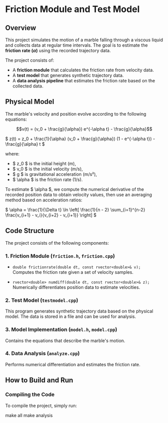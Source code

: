 # Friction Module and Test Model

## Overview
This project simulates the motion of a marble falling through a viscous liquid and collects data at regular time intervals. The goal is to estimate the **friction rate ($\alpha$)** using the recorded trajectory data.

The project consists of:
- A **friction module** that calculates the friction rate from velocity data.
- A **test model** that generates synthetic trajectory data.
- A **data analysis pipeline** that estimates the friction rate based on the collected data.

## Physical Model
The marble's velocity and position evolve according to the following equations:

$$v(t) = (v_0 + \frac{g}{\alpha}) e^{-\alpha t} - \frac{g}{\alpha}$$

$
z(t) = z_0 + \frac{1}{\alpha} (v_0 + \frac{g}{\alpha}) (1 - e^{-\alpha t}) - \frac{g}{\alpha} t
$

where:
- $ z_0 $ is the initial height (m),
- $ v_0 $ is the initial velocity (m/s),
- $ g $ is gravitational acceleration (m/s²),
- $ \alpha $ is the friction rate (1/s).

To estimate $ \alpha $, we compute the numerical derivative of the recorded position data to obtain velocity values, then use an averaging method based on acceleration ratios:

$
\alpha = \frac{1}{\Delta t} \ln \left[ \frac{1}{n - 2} \sum_{i=1}^{n-2} \frac{v_{i+1} - v_i}{v_{i+2} - v_{i+1}} \right]
$

## Code Structure
The project consists of the following components:

### **1. Friction Module (`friction.h`, `friction.cpp`)**
- `double frictionrate(double dt, const rvector<double>& v);`  
  Computes the friction rate given a set of velocity samples.
  
- `rvector<double> numdiff(double dt, const rvector<double>& z);`  
  Numerically differentiates position data to estimate velocities.

### **2. Test Model (`testmodel.cpp`)**
This program generates synthetic trajectory data based on the physical model. The data is stored in a file and can be used for analysis.

### **3. Model Implementation (`model.h`, `model.cpp`)**
Contains the equations that describe the marble's motion.

### **4. Data Analysis (`analyze.cpp`)**
Performs numerical differentiation and estimates the friction rate.

## How to Build and Run
### **Compiling the Code**
To compile the project, simply run:

make all
make analysis